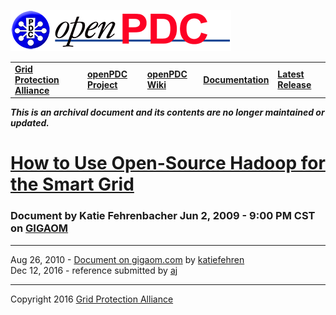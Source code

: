 [![The Open Source Phasor Data Concentrator](../openPDC_Logo.png)](../openPDC_Home.md "The Open Source Phasor Data Concentrator")

|   |   |   |   |   |
|---|---|---|---|---|
| **[Grid Protection Alliance](http://www.gridprotectionalliance.org "Grid Protection Alliance Home Page")** | **[openPDC Project](https://github.com/GridProtectionAlliance/openPDC "openPDC Project on GitHub")** | **[openPDC Wiki](../openPDC_Home.md "openPDC Wiki Home Page")** | **[Documentation](../openPDC_Documentation_Home.md "openPDC Documentation Home Page")** | **[Latest Release](https://github.com/GridProtectionAlliance/openPDC/releases "openPDC Releases Home Page")** |

***This is an archival document and its contents are no longer maintained or updated.***

# [How to Use Open-Source Hadoop for the Smart Grid](https://gigaom.com/2009/06/02/how-to-use-open-source-hadoop-for-the-smart-grid/ "https://gigaom.com/2009/06/02/how-to-use-open-source-hadoop-for-the-smart-grid/")

### Document by Katie Fehrenbacher Jun 2, 2009 - 9:00 PM CST on [GIGAOM](https://gigaom.com/)

---

Aug 26, 2010 - [Document on gigaom.com](https://gigaom.com/2009/06/02/how-to-use-open-source-hadoop-for-the-smart-grid/) by [katiefehren](http://gigaom.com/author/katiefehren/)  
Dec 12, 2016 - reference submitted by [aj](https://github.com/ajstadlin)

---

Copyright 2016 [Grid Protection Alliance](http://www.gridprotectionalliance.org)
